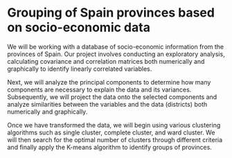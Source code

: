 # Grouping of Spain provinces based on socio-economic data

We will be working with a database of socio-economic information from the provinces of Spain. Our project involves conducting an exploratory analysis, calculating covariance and correlation matrices both numerically and graphically to identify linearly correlated variables.

Next, we will analyze the principal components to determine how many components are necessary to explain the data and its variances. Subsequently, we will project the data onto the selected components and analyze similarities between the variables and the data (districts) both numerically and graphically.

Once we have transformed the data, we will begin using various clustering algorithms such as single cluster, complete cluster, and ward cluster. We will then search for the optimal number of clusters through different criteria and finally apply the K-means algorithm to identify groups of provinces.

